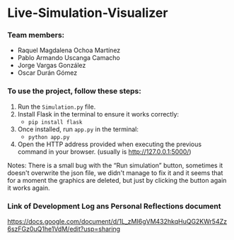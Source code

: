 # Live-Simulation-Visualizer 

### Team members:
- Raquel Magdalena Ochoa Martínez
- Pablo Armando Uscanga Camacho
- Jorge Vargas González
- Oscar Durán Gómez

### To use the project, follow these steps:
1. Run the `Simulation.py` file.
2. Install Flask in the terminal to ensure it works correctly:
   - `pip install flask`
3. Once installed, run `app.py` in the terminal:
   - `python app.py`
4. Open the HTTP address provided when executing the previous command in your browser. (usually is http://127.0.0.1:5000/)

Notes:
There is a small bug with the “Run simulation” button, sometimes it doesn't overwrite the json file, we didn't manage to fix it and it seems that for a moment the graphics are deleted, but just by clicking the button again it works again.

### Link of Development Log ans Personal Reflections document
https://docs.google.com/document/d/1L_zMI6gVM432hkqHuQG2KWr54Zz6szFGz0uQ1he1VdM/edit?usp=sharing

